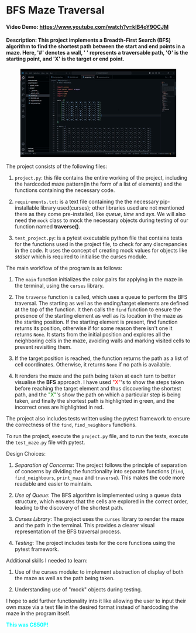 # BFS Maze Traversal
#### Video Demo: https://www.youtube.com/watch?v=klB4oY9OCJM
#### Description: This project implements a Breadth-First Search (BFS) algorithm to find the shortest path between the start and end points in a maze. Here, '#' denotes a wall, ' ' represents a traversable path, 'O' is the starting point, and 'X' is the target or end point.

<p align="center">
  <img src="intro.gif" alt="CS50P Demo" />
</p>

The project consists of the following files:

1. `project.py`: this file contains the entire working of the project, including the hardcoded maze pattern(in the form of a list of elements) and the functions containing the necessary code.

2. `requirements.txt`: is a text file containing the the necessary pip-installable library used(curses); other libraries used are not mentioned there as they come pre-installed, like *queue*, *time* and *sys*. We will also need the `mock` class to mock the necessary objects during testing of our function named **traverse()**.

3. `test_project.py`: is a pytest executable python file that contains tests for the functions used in the project file, to check for any discrepancies in the code. It uses the concept of creating mock values for objects like *stdscr* which is required to initialise the curses module.

The main workflow of the program is as follows:

1. The `main` function initializes the color pairs for applying in the maze in the terminal, using the `curses` library.

2. The `traverse` function is called, which uses a queue to perform the BFS traversal. The starting as well as the ending/target elements are defined at the top of the function. It then calls the `find` function to ensure the presence of the starting element as well as its location in the maze as the starting position. If the starting element is present, find function returns its position, otherwise if for some reason there isn't one it returns `None`. It starts from the initial position and explores all the neighboring cells in the maze, avoiding walls and marking visited cells to prevent revisiting them.

4. If the target position is reached, the function returns the path as a list of cell coordinates. Otherwise, it returns `None` if no path is available.

5. It renders the maze and the path being taken at each turn to better visualise the **BFS** approach. I have used <span style='color:red;'>"X"</span>'s to show the steps taken before reaching the target element and thus discovering the shortest path, and the <span style='color:green;'>"X"</span>'s show the path on which a particular step is being taken, and finally the shortest path is highlighted in green, and the incorrect ones are highlighted in red.

The project also includes tests written using the pytest framework to ensure the correctness of the `find`, `find_neighbors` functions.

To run the project, execute the `project.py` file, and to run the tests, execute the `test_maze.py` file with pytest.

Design Choices:

1. *Separation of Concerns*: The project follows the principle of separation of concerns by dividing the functionality into separate functions (`find`, `find_neighbours`, `print_maze` and `traverse`). This makes the code more readable and easier to maintain.

2. *Use of Queue*: The BFS algorithm is implemented using a queue data structure, which ensures that the cells are explored in the correct order, leading to the discovery of the shortest path.

3. *Curses Library*: The project uses the `curses` library to render the maze and the path in the terminal. This provides a clearer visual representation of the BFS traversal process.

4. *Testing*: The project includes tests for the core functions using the pytest framework.

Additional skills I needed to learn:

1. Use of the curses module: to implement abstraction of display of both the maze as well as the path being taken.

2. Understanding use of "mock" objects during testing.

I hope to add further functionality into it like allowing the user to input their own maze via a text file in the desired format instead of hardcoding the maze in the program itself.

<span style='color:cyan;'>**This was CS50P!**</span>
